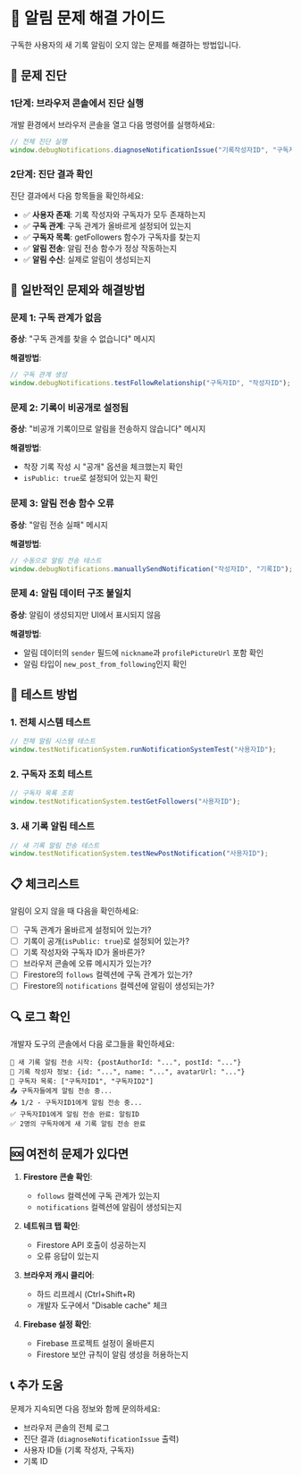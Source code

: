 # 🔔 알림 문제 해결 가이드

구독한 사용자의 새 기록 알림이 오지 않는 문제를 해결하는 방법입니다.

## 🚨 문제 진단

### 1단계: 브라우저 콘솔에서 진단 실행

개발 환경에서 브라우저 콘솔을 열고 다음 명령어를 실행하세요:

```javascript
// 전체 진단 실행
window.debugNotifications.diagnoseNotificationIssue("기록작성자ID", "구독자ID");
```

### 2단계: 진단 결과 확인

진단 결과에서 다음 항목들을 확인하세요:

- ✅ **사용자 존재**: 기록 작성자와 구독자가 모두 존재하는지
- ✅ **구독 관계**: 구독 관계가 올바르게 설정되어 있는지
- ✅ **구독자 목록**: getFollowers 함수가 구독자를 찾는지
- ✅ **알림 전송**: 알림 전송 함수가 정상 작동하는지
- ✅ **알림 수신**: 실제로 알림이 생성되는지

## 🔧 일반적인 문제와 해결방법

### 문제 1: 구독 관계가 없음

**증상**: "구독 관계를 찾을 수 없습니다" 메시지

**해결방법**:
```javascript
// 구독 관계 생성
window.debugNotifications.testFollowRelationship("구독자ID", "작성자ID");
```

### 문제 2: 기록이 비공개로 설정됨

**증상**: "비공개 기록이므로 알림을 전송하지 않습니다" 메시지

**해결방법**: 
- 착장 기록 작성 시 "공개" 옵션을 체크했는지 확인
- `isPublic: true`로 설정되어 있는지 확인

### 문제 3: 알림 전송 함수 오류

**증상**: "알림 전송 실패" 메시지

**해결방법**:
```javascript
// 수동으로 알림 전송 테스트
window.debugNotifications.manuallySendNotification("작성자ID", "기록ID");
```

### 문제 4: 알림 데이터 구조 불일치

**증상**: 알림이 생성되지만 UI에서 표시되지 않음

**해결방법**: 
- 알림 데이터의 `sender` 필드에 `nickname`과 `profilePictureUrl` 포함 확인
- 알림 타입이 `new_post_from_following`인지 확인

## 🧪 테스트 방법

### 1. 전체 시스템 테스트

```javascript
// 전체 알림 시스템 테스트
window.testNotificationSystem.runNotificationSystemTest("사용자ID");
```

### 2. 구독자 조회 테스트

```javascript
// 구독자 목록 조회
window.testNotificationSystem.testGetFollowers("사용자ID");
```

### 3. 새 기록 알림 테스트

```javascript
// 새 기록 알림 전송 테스트
window.testNotificationSystem.testNewPostNotification("사용자ID");
```

## 📋 체크리스트

알림이 오지 않을 때 다음을 확인하세요:

- [ ] 구독 관계가 올바르게 설정되어 있는가?
- [ ] 기록이 공개(`isPublic: true`)로 설정되어 있는가?
- [ ] 기록 작성자와 구독자 ID가 올바른가?
- [ ] 브라우저 콘솔에 오류 메시지가 있는가?
- [ ] Firestore의 `follows` 컬렉션에 구독 관계가 있는가?
- [ ] Firestore의 `notifications` 컬렉션에 알림이 생성되는가?

## 🔍 로그 확인

개발자 도구의 콘솔에서 다음 로그들을 확인하세요:

```
🚀 새 기록 알림 전송 시작: {postAuthorId: "...", postId: "..."}
👤 기록 작성자 정보: {id: "...", name: "...", avatarUrl: "..."}
👥 구독자 목록: ["구독자ID1", "구독자ID2"]
📤 구독자들에게 알림 전송 중...
📤 1/2 - 구독자ID1에게 알림 전송 중...
✅ 구독자ID1에게 알림 전송 완료: 알림ID
✅ 2명의 구독자에게 새 기록 알림 전송 완료
```

## 🆘 여전히 문제가 있다면

1. **Firestore 콘솔 확인**: 
   - `follows` 컬렉션에 구독 관계가 있는지
   - `notifications` 컬렉션에 알림이 생성되는지

2. **네트워크 탭 확인**: 
   - Firestore API 호출이 성공하는지
   - 오류 응답이 있는지

3. **브라우저 캐시 클리어**: 
   - 하드 리프레시 (Ctrl+Shift+R)
   - 개발자 도구에서 "Disable cache" 체크

4. **Firebase 설정 확인**:
   - Firebase 프로젝트 설정이 올바른지
   - Firestore 보안 규칙이 알림 생성을 허용하는지

## 📞 추가 도움

문제가 지속되면 다음 정보와 함께 문의하세요:

- 브라우저 콘솔의 전체 로그
- 진단 결과 (`diagnoseNotificationIssue` 출력)
- 사용자 ID들 (기록 작성자, 구독자)
- 기록 ID



